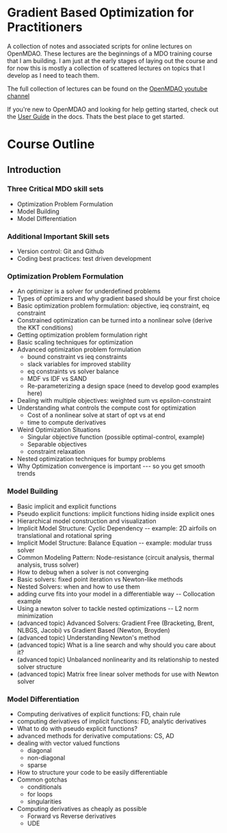 # Gradient Based Optimization for Practitioners

A collection of notes and associated scripts for online lectures on OpenMDAO. 
These lectures are the beginnings of a MDO training course that I am building. 
I am just at the early stages of laying out the course and for now this is mostly a collection of scattered lectures on topics that I develop as I need to teach them. 

The full collection of lectures can be found on the [OpenMDAO youtube channel](https://www.youtube.com/playlist?list=PLPusXFXT29sWLpp5A8yOt6AYiW7kus56q)

If you're new to OpenMDAO and looking for help getting started, check out the [User Guide](http://openmdao.org/twodocs/versions/latest/index.html) in the docs.
Thats the best place to get started. 


# Course Outline

## Introduction 
### Three Critical MDO skill sets 

* Optimization Problem Formulation 
* Model Building 
* Model Differentiation 

### Additional Important Skill sets 
* Version control: Git and Github 
* Coding best practices: test driven development 



### Optimization Problem Formulation 

* An optimizer is a solver for underdefined problems
* Types of optimizers and why gradient based should be your first choice
* Basic optimization problem formulation: objective, ieq constraint, eq constraint
* Constrained optimization can be turned into a nonlinear solve (derive the KKT conditions)
* Getting optimization problem formulation right
* Basic scaling techniques for optimization 
* Advanced optimization problem formulation
    * bound constraint vs ieq constraints
    * slack variables for improved stability 
    * eq constraints vs solver balance
    * MDF vs IDF vs SAND 
    * Re-parameterizing a design space (need to develop good examples here)
* Dealing with multiple objectives: weighted sum vs epsilon-constraint
* Understanding what controls the compute cost for optimization
    * Cost of a nonlinear solve at start of opt vs at end
    * time to compute derivatives 
* Weird Optimization Situations
    * Singular objective function (possible optimal-control, example)
    * Separable objectives 
    * constraint relaxation 
* Nested optimization techniques for bumpy problems 
* Why Optimization convergence is important --- so you get smooth trends


### Model Building 

* Basic implicit and explicit functions
* Pseudo explicit functions: implicit functions hiding inside explicit ones 
* Hierarchical model construction and visualization
* Implicit Model Structure: Cyclic Dependency -- example: 2D airfoils on translational and rotational spring
* Implicit Model Structure: Balance Equation -- example: modular truss solver 
* Common Modeling Pattern: Node-resistance (circuit analysis, thermal analysis, truss solver)
* How to debug when a solver is not converging
* Basic solvers: fixed point iteration vs Newton-like methods
* Nested Solvers: when and how to use them
* adding curve fits into your model in a differentiable way -- Collocation example 
* Using a newton solver to tackle nested optimizations -- L2 norm minimization 
* (advanced topic) Advanced Solvers: Gradient Free (Bracketing, Brent, NLBGS, Jacobi) vs Gradient Based (Newton, Broyden)
* (advanced topic) Understanding Newton's method
* (advanced topic) What is a line search and why should you care about it? 
* (advanced topic) Unbalanced nonlinearity and its relationship to nested solver structure
* (advanced topic) Matrix free linear solver methods for use with Newton solver



### Model Differentiation 
* Computing derivatives of explicit functions: FD, chain rule 
* computing derivatives of implicit functions: FD, analytic derivatives
* What to do with pseudo explicit functions? 
* advanced methods for derivative computations: CS, AD
* dealing with vector valued functions 
    * diagonal 
    * non-diagonal 
    * sparse
* How to structure your code to be easily differentiable
* Common gotchas
    * conditionals 
    * for loops 
    * singularities 
* Computing derivatives as cheaply as possible 
    * Forward vs Reverse derivatives 
    * UDE 

